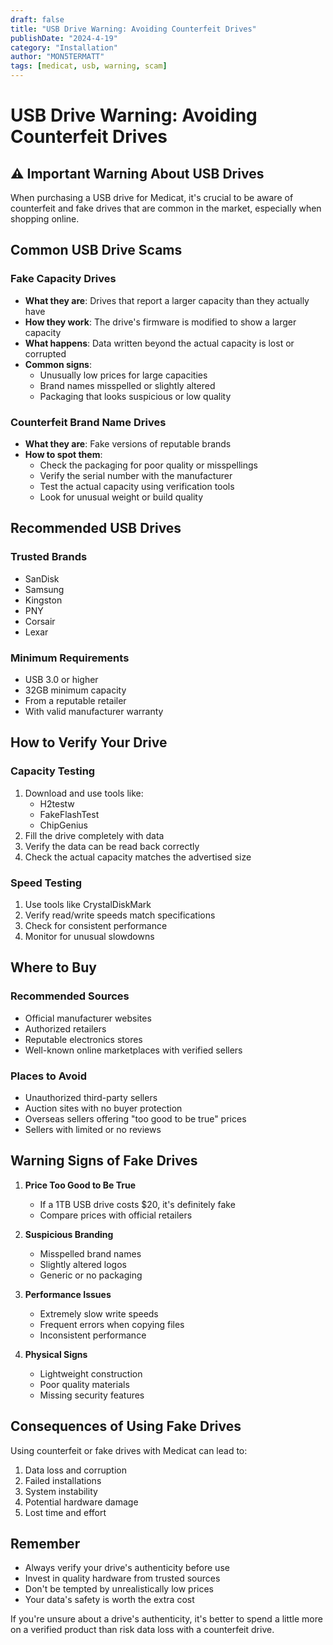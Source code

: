 ```yaml
---
draft: false
title: "USB Drive Warning: Avoiding Counterfeit Drives"
publishDate: "2024-4-19"
category: "Installation"
author: "MON5TERMATT"
tags: [medicat, usb, warning, scam]
---
```


# USB Drive Warning: Avoiding Counterfeit Drives

## ⚠️ Important Warning About USB Drives

When purchasing a USB drive for Medicat, it's crucial to be aware of counterfeit and fake drives that are common in the market, especially when shopping online.

## Common USB Drive Scams

### Fake Capacity Drives
- **What they are**: Drives that report a larger capacity than they actually have
- **How they work**: The drive's firmware is modified to show a larger capacity
- **What happens**: Data written beyond the actual capacity is lost or corrupted
- **Common signs**: 
  - Unusually low prices for large capacities
  - Brand names misspelled or slightly altered
  - Packaging that looks suspicious or low quality

### Counterfeit Brand Name Drives
- **What they are**: Fake versions of reputable brands
- **How to spot them**:
  - Check the packaging for poor quality or misspellings
  - Verify the serial number with the manufacturer
  - Test the actual capacity using verification tools
  - Look for unusual weight or build quality

## Recommended USB Drives

### Trusted Brands
- SanDisk
- Samsung
- Kingston
- PNY
- Corsair
- Lexar

### Minimum Requirements
- USB 3.0 or higher
- 32GB minimum capacity
- From a reputable retailer
- With valid manufacturer warranty

## How to Verify Your Drive

### Capacity Testing
1. Download and use tools like:
   - H2testw
   - FakeFlashTest
   - ChipGenius
2. Fill the drive completely with data
3. Verify the data can be read back correctly
4. Check the actual capacity matches the advertised size

### Speed Testing
1. Use tools like CrystalDiskMark
2. Verify read/write speeds match specifications
3. Check for consistent performance
4. Monitor for unusual slowdowns

## Where to Buy

### Recommended Sources
- Official manufacturer websites
- Authorized retailers
- Reputable electronics stores
- Well-known online marketplaces with verified sellers

### Places to Avoid
- Unauthorized third-party sellers
- Auction sites with no buyer protection
- Overseas sellers offering "too good to be true" prices
- Sellers with limited or no reviews

## Warning Signs of Fake Drives

1. **Price Too Good to Be True**
   - If a 1TB USB drive costs $20, it's definitely fake
   - Compare prices with official retailers

2. **Suspicious Branding**
   - Misspelled brand names
   - Slightly altered logos
   - Generic or no packaging

3. **Performance Issues**
   - Extremely slow write speeds
   - Frequent errors when copying files
   - Inconsistent performance

4. **Physical Signs**
   - Lightweight construction
   - Poor quality materials
   - Missing security features

## Consequences of Using Fake Drives

Using counterfeit or fake drives with Medicat can lead to:
1. Data loss and corruption
2. Failed installations
3. System instability
4. Potential hardware damage
5. Lost time and effort

## Remember

- Always verify your drive's authenticity before use
- Invest in quality hardware from trusted sources
- Don't be tempted by unrealistically low prices
- Your data's safety is worth the extra cost

If you're unsure about a drive's authenticity, it's better to spend a little more on a verified product than risk data loss with a counterfeit drive. 